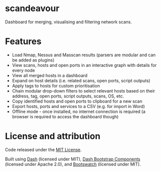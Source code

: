 # scandeavour

Dashboard for merging, visualising and filtering network scans.

# Features

- Load Nmap, Nessus and Masscan results (parsers are modular and can be added as plugins)
- View scans, hosts and open ports in an interactive graph with details for every node
- View all merged hosts in a dashboard
- Expand on host details (i.e. related scans, open ports, script outputs)
- Apply tags to hosts for custom prioritisation
- Chain modular drop-down filters to select relevant hosts based on their address, tag, open ports, script outputs, scans, OS, etc.
- Copy identified hosts and open ports to clipboard for a new scan
- Export hosts, ports and services to a CSV (e.g. for import in Word)
- Offline mode - once installed, no internet connection is required (a browser is required to access the dashboard though)

# License and attribution

Code released under the [MIT License](LICENSE).

Built using [Dash](https://github.com/plotly/dash/tree/dev) (licensed under MIT), [Dash Bootstrap Components](https://github.com/facultyai/dash-bootstrap-components) (licensed under Apache 2.0), and [Bootswatch](https://github.com/thomaspark/bootswatch) (licensed under MIT).

